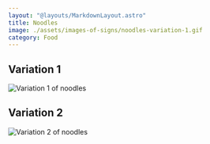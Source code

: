 ```yaml
---
layout: "@layouts/MarkdownLayout.astro"
title: Noodles
image: ./assets/images-of-signs/noodles-variation-1.gif
category: Food
---
```


## Variation 1

![Variation 1 of noodles](@signs/noodles-variation-1.gif)

## Variation 2

![Variation 2 of noodles](@signs/noodles-variation-2.gif)
